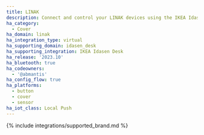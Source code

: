 ```yaml
---
title: LINAK
description: Connect and control your LINAK devices using the IKEA Idasen Desk integration
ha_category:
  - Cover
ha_domain: linak
ha_integration_type: virtual
ha_supporting_domain: idasen_desk
ha_supporting_integration: IKEA Idasen Desk
ha_release: '2023.10'
ha_bluetooth: true
ha_codeowners:
  - '@abmantis'
ha_config_flow: true
ha_platforms:
  - button
  - cover
  - sensor
ha_iot_class: Local Push
---
```


{% include integrations/supported_brand.md %}
